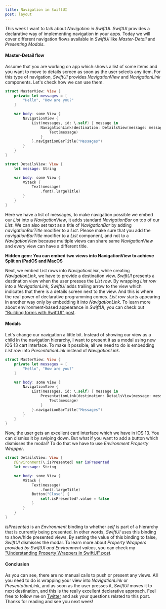 ```yaml
---
title: Navigation in SwiftUI
post: layout
---
```


This week I want to talk about *Navigation in SwiftUI*. *SwiftUI* provides a declarative way of implementing navigation in your apps. Today we will cover different navigation flows available in *SwiftUI* like *Master-Detail* and *Presenting Modals*.

#### Master-Detail flow
Assume that you are working on app which shows a list of some items and you want to move to details screen as soon as the user selects any item. For this type of navigation, *SwiftUI* provides *NavigationView* and *NavigationLink* components. Let's check how we can use them.

```swift
struct MasterView: View {
    private let messages = [
        "Hello", "How are you?"
    ]

    var body: some View {
        NavigationView {
            List(messages, id: \.self) { message in
                NavigationLink(destination: DetailsView(message: message)) {
                    Text(message)
                }
            }.navigationBarTitle("Messages")
        }
    }
}

struct DetailsView: View {
    let message: String

    var body: some View {
        VStack {
            Text(message)
                .font(.largeTitle)
        }
    }
}
```

Here we have a list of messages, to make navigation possible we embed our *List* into a *NavigationView*, it adds standard *NavigationBar* on top of our *List*. We can also set text as a title of *NavigationBar* by adding *navigationBarTitle* modifier to a *List*. Please make sure that you add the *navigationBarTitle* modifier to a *List* component, and not to a *NavigationView* because multiple views can share same *NavigationView* and every view can have a different title. 

**Hidden gem: You can embed two views into NavigationView to achieve Split on iPadOS and MacOS**

Next, we embed List rows into *NavigationLink*, while creating *NavigationLink*, we have to provide a destination view. *SwiftUI* presents a destination view when the user presses the *List row*. By wrapping *List row* into a *NavigationLink*, *SwiftUI* adds trailing arrow to the view which indicates that there is a details screen next to the view. And this is where the real power of declarative programming comes. *List row* starts appearing in another way only by embedding it into *NavigationLink*. To learn more about environment-based appearance in *SwiftUI*, you can check out ["Building forms with SwiftUI" post](/2019/06/19/building-forms-with-swiftui/).

#### Modals
Let's change our navigation a little bit. Instead of showing our view as a child in the navigation hierarchy, I want to present it as a modal using new iOS 13 cart interface. To make it possible, all we need to do is embedding *List row* into *PresentationLink* instead of *NavigationLink*.

```swift
struct MasterView: View {
    private let messages = [
        "Hello", "How are you?"
    ]

    var body: some View {
        NavigationView {
            List(messages, id: \.self) { message in
                PresentationLink(destination: DetailsView(message: message)) {
                    Text(message)
                }
            }.navigationBarTitle("Messages")
        }
    }
}
```

Now, the user gets an excellent card interface which we have in iOS 13. You can dismiss it by swiping down. But what if you want to add a button which dismisses the modal? To do that we have to use *Environment Property Wrapper*.

```swift
struct DetailsView: View {
    @Environment(\.isPresented) var isPresented
    let message: String

    var body: some View {
        VStack {
            Text(message)
                .font(.largeTitle)
            Button("Close") {
                self.isPresented?.value = false
            }
        }
    }
}
```

*isPresented* is an *Environment* binding to whether *self* is part of a hierarchy that is currently being presented. In other words, *SwiftUI* uses this binding to show/hide presented views. By setting the value of this binding to false, *SwiftUI* dismisses the modal. To learn more about *Property Wrappers provided by SwiftUI and Environment values*, you can check my ["Understanding Property Wrappers in SwiftUI" post](/2019/06/12/understanding-property-wrappers-in-swiftui/).

#### Conclusion
As you can see, there are no manual calls to push or present any views. All you need to do is wrapping your view into *NavigationLink* or *PresentationLink*, and as soon as the user presses it, *SwiftUI* moves it to next destination, and this is the really excellent declarative approach. Feel free to follow me on [Twitter](https://twitter.com/mecid) and ask your questions related to this post. Thanks for reading and see you next week!